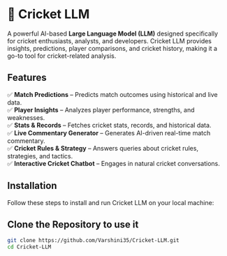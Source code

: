 # 🏏 Cricket LLM  
A powerful AI-based **Large Language Model (LLM)** designed specifically for cricket enthusiasts, analysts, and developers. Cricket LLM provides insights, predictions, player comparisons, and cricket history, making it a go-to tool for cricket-related analysis.  

##  Features  
✅ **Match Predictions** – Predicts match outcomes using historical and live data.  
✅ **Player Insights** – Analyzes player performance, strengths, and weaknesses.  
✅ **Stats & Records** – Fetches cricket stats, records, and historical data.  
✅ **Live Commentary Generator** – Generates AI-driven real-time match commentary.  
✅ **Cricket Rules & Strategy** – Answers queries about cricket rules, strategies, and tactics.  
✅ **Interactive Cricket Chatbot** – Engages in natural cricket conversations.  


##  Installation  
Follow these steps to install and run Cricket LLM on your local machine:  

## Clone the Repository to use it
```bash
git clone https://github.com/Varshini35/Cricket-LLM.git  
cd Cricket-LLM  

